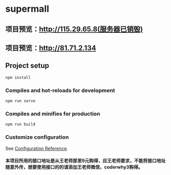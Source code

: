 # supermall

## 项目预览：http://115.29.65.8(服务器已销毁)
## 项目预览：http://81.71.2.134

## Project setup
```
npm install
```

### Compiles and hot-reloads for development
```
npm run serve
```

### Compiles and minifies for production
```
npm run build
```

### Customize configuration
See [Configuration Reference](https://cli.vuejs.org/config/).


#### 本项目所用的接口地址是从王老师那里9元购得，应王老师要求，不能将接口地址随意外传，想要使用接口的的请添加王老师微信，coderwhy3购得。
